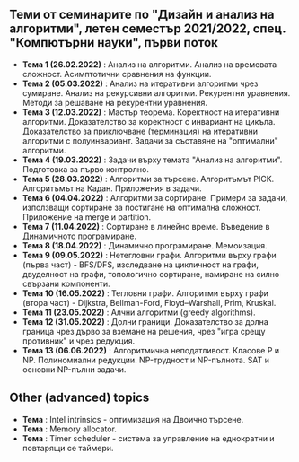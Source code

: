 ## Теми от семинарите по "Дизайн и анализ на алгоритми", летен семестър 2021/2022, спец. "Компютърни науки", първи поток ##

- **Тема 1 (26.02.2022)** : Анализ на алгоритми. Анализ на времевата сложност. Асимптотични сравнения на функции.  
- **Тема 2 (05.03.2022)** : Анализ на итеративни алгоритми чрез сумиране. Анализ на рекурсивни алгоритми. Рекурентни уравнения. Методи за решаване на рекурентни уравнения.  
- **Тема 3 (12.03.2022)** : Мастър теорема. Коректност на итеративни алгоритми. Доказателство за коректност с инвариант на цикъла. Доказателство за приключване (терминация) на итеративни алгоритми с полуинвариант. Задачи за съставяне на "оптимални" алгоритми.  
- **Тема 4 (19.03.2022)** : Задачи върху темата "Анализ на алгоритми". Подготовка за първо контролно.  
- **Тема 5 (28.03.2022)** : Алгоритми за търсене. Алгоритъмът PICK. Алгоритъмът на Кадан. Приложения в задачи.  
- **Тема 6 (04.04.2022)** : Алгоритми за сортиране. Примери за задачи, използващи сортиране за постигане на оптимална сложност. Приложение на merge и partition.  
- **Тема 7 (11.04.2022)** : Сортиране в линейно време. Въведение в Динамичното програмиране.  
- **Тема 8 (18.04.2022)** : Динамично програмиране. Мемоизация.  
- **Тема 9 (09.05.2022)** : Нетегловни графи. Алгоритми върху графи (първа част) - BFS/DFS, изследване на цикличност на графи, двуделност на графи, топологично сортиране, намиране на силно свързани компоненти.  
- **Тема 10 (16.05.2022)** : Тегловни графи. Алгоритми върху графи (втора част) - Dijkstra, Bellman-Ford, Floyd–Warshall, Prim, Kruskal.  
- **Тема 11 (23.05.2022)** : Алчни алгоритми (greedy algorithms).  
- **Тема 12 (31.05.2022)** : Долни граници. Доказателство за долна граница чрез дърво за вземане на решения, чрез "игра срещу противник" и чрез редукция.  
- **Тема 13 (06.06.2022)** : Алгоритмична неподатливост. Класове P и NP. Полиномиални редукции. NP-трудност и NP-пълнота. SAT и основни NP-пълни задачи.

## Other (advanced) topics
- **Тема** : Intel intrinsics - оптимизация на Двоично търсене.
- **Тема** : Memory allocator.  
- **Тема** : Timer scheduler - система за управление на еднократни и повтарящи се таймери.
